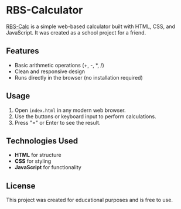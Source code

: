 # RBS-Calculator

[RBS-Calc](https://pngrtz.com/work/reviews/rbs-calc/) is a simple web-based calculator built with HTML, CSS, and JavaScript. It was created as a school project for a friend.  

## Features  
- Basic arithmetic operations (+, -, *, /)  
- Clean and responsive design  
- Runs directly in the browser (no installation required)  

## Usage  
1. Open `index.html` in any modern web browser.  
2. Use the buttons or keyboard input to perform calculations.  
3. Press "=" or Enter to see the result.  

## Technologies Used  
- **HTML** for structure  
- **CSS** for styling  
- **JavaScript** for functionality  

## License  
This project was created for educational purposes and is free to use.  
